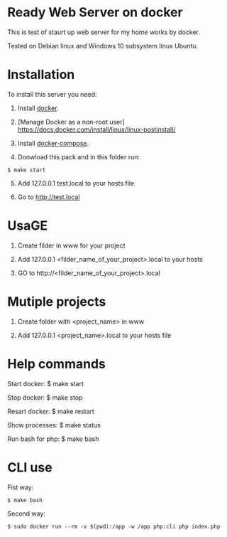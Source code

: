 # Ready Web Server on docker

This is test of staurt up web server for my home works by docker.

Tested on Debian linux and Windows 10 subsystem linux Ubuntu.


# Installation

To install this server you need:

1. Install [docker](https://docs.docker.com/install/linux/docker-ce/debian/).

2. [Manage Docker as a non-root user] https://docs.docker.com/install/linux/linux-postinstall/

3. Install [docker-compose](https://docs.docker.com/compose/install/).

4. Donwload this pack and in this folder run:
```
$ make start
``` 

5. Add 127.0.0.1 test.local to your hosts file

6. Go to http://test.local


# UsaGE

1. Create filder in www for your project

2. Add 127.0.0.1 <filder_name_of_your_project>.local to your hosts

3. GO to http://<filder_name_of_your_project>.local


# Mutiple projects
1. Create folder with <project_name> in www

2. Add 127.0.0.1 <project_name>.local to your hosts file


# Help commands

Start docker: $ make start

Stop docker: $ make stop

Resart docker: $ make restart

Show processes: $ make status

Run bash for php: $ make bash


# CLI use

Fist way:
```
$ make bash
```

Second way:
```
$ sudo docker run --rm -v $(pwd):/app -w /app php:cli php index.php
```

